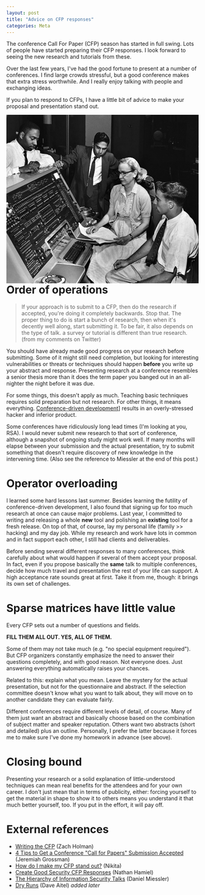 ```yaml
---
layout: post
title: "Advice on CFP responses"
categories: Meta
---
```


The conference Call For Paper (CFP) season has started in full swing. Lots of people have started preparing their CFP responses. I look forward to seeing the new research and tutorials from these.

Over the last few years, I've had the good fortune to present at a number of conferences. I find large crowds stressful, but a good conference makes that extra stress worthwhile. And I really enjoy talking with people and exchanging ideas.

If you plan to respond to CFPs, I have a little bit of advice to make your proposal and presentation stand out.

<a href="http://commons.wikimedia.org/wiki/File:Grace_Hopper_and_UNIVAC.jpg"><img title="Grace Hopper on a UNIVAC schooling some dudes" alt="Grace Hopper on a UNIVAC schooling some dudes" src="/assets/images/Grace_Hopper_and_UNIVAC.jpg" align="right"></a>

# Order of operations

> If your approach is to submit to a CFP, then do the research if accepted, you're doing it completely backwards. Stop that. The proper thing to do is start a bunch of research, then when it's decently well along, start submitting it. To be fair, it also depends on the type of talk. a survey or tutorial is different than true research. (from my comments on Twitter)

You should have already made good progress on your research before submitting. Some of it might still need completion, but looking for interesting vulnerabilities or threats or techniques should happen **before** you write up your abstract and response. Presenting research at a conference resembles a senior thesis more than it does the term paper you banged out in an all-nighter the night before it was due.

For some things, this doesn't apply as much. Teaching basic techniques requires solid preparation but not research. For other things, it means everything. [Conference-driven development](http://devdriven.by/conference/)] results in an overly-stressed hacker and inferior product.

Some conferences have ridiculously long lead times (I'm looking at you, RSA). I would never submit new research to that sort of conference, although a snapshot of ongoing study might work well. If many months will elapse between your submission and the actual presentation, try to submit something that doesn't require discovery of new knowledge in the intervening time. (Also see the reference to Miessler at the end of this post.)

# Operator overloading

I learned some hard lessons last summer. Besides learning the futility of conference-driven development, I also found that signing up for too much research at once can cause major problems. Last year, I committed to writing and releasing a whole **new** tool and polishing an **existing** tool for a fresh release. On top of that, of course, lay my personal life (family >> hacking) and my day job. While my research and work have lots in common and in fact support each other, I still had clients and deliverables.

Before sending several different responses to many conferences, think carefully about what would happen if several of them accept your proposal. In fact, even if you propose basically the **same** talk to multiple conferences, decide how much travel and presentation the rest of your life can support. A high acceptance rate sounds great at first. Take it from me, though: it brings its own set of challenges.

# Sparse matrices have little value

Every CFP sets out a number of questions and fields.

**FILL THEM ALL OUT. YES, ALL OF THEM.**

Some of them may not take much (e.g. "no special equipment required"). But CFP organizers constantly emphasize the need to answer their questions completely, and with good reason. Not everyone does. Just answering everything automatically raises your chances.

Related to this: explain what you mean. Leave the mystery for the actual presentation, but not for the questionnaire and abstract. If the selection committee doesn't know what you want to talk about, they will move on to another candidate they can evaluate fairly.

Different conferences require different levels of detail, of course. Many of them just want an abstract and basically choose based on the combination of subject matter and speaker reputation. Others want two abstracts (short and detailed) plus an outline. Personally, I prefer the latter because it forces me to make sure I've done my homework in advance (see above).

# Closing bound

Presenting your research or a solid explanation of little-understood techniques can mean real benefits for the attendees and for your own career. I don't just mean that in terms of publicity, either: forcing yourself to get the material in shape to show it to others means you understand it that much better yourself, too. If you put in the effort, it will pay off.

# External references

- [Writing the CFP](http://speaking.io/plan/writing-a-cfp/) (Zach Holman)
- [4 Tips to Get a Conference "Call for Papers" Submission Accepted](http://blog.whitehatsec.com/4-tips-to-get-a-conference-call-for-papers-submission-accepted/) (Jeremiah Grossman)
- [How do I make my CFP stand out?](https://www.defcon.org/html/links/dc-speakerscorner.html#nikita-cfp) (Nikita)
- [Create Good Security CFP Responses](http://hexsec.blogspot.com/2012/12/create-good-security-cfp-responses.html) (Nathan Hamiel)
- [The Hierarchy of Information Security Talks](https://danielmiessler.com/blog/hierarchy-information-security-talks/) (Daniel Miessler)
- [Dry Runs](https://lists.immunityinc.com/pipermail/dailydave/2015-April/000915.html) (Dave Aitel) _added later_

